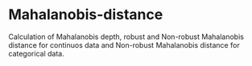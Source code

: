 # Mahalanobis-distance

Calculation of Mahalanobis depth, robust and Non-robust Mahalanobis distance for continuos data and Non-robust Mahalanobis distance for categorical data. 
